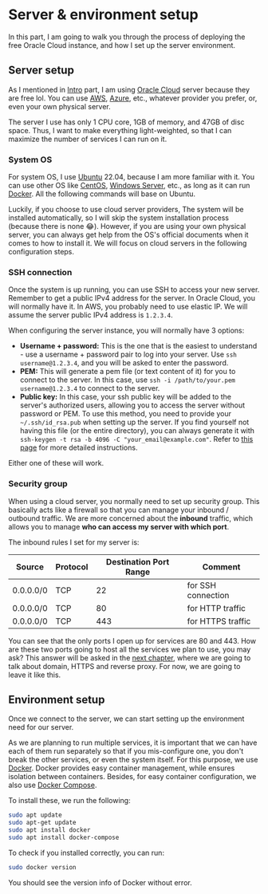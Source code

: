 # Server & environment setup
In this part, I am going to walk you through the process of deploying the free Oracle Cloud instance, and how I set up the server environment.

## Server setup
As I mentioned in [Intro](/build_a_personal_website_intro) part, I am using [Oracle Cloud](https://www.oracle.com/cloud/) server because they are free lol. You can use [AWS](https://aws.amazon.com), [Azure](https://azure.microsoft.com/en-us), etc., whatever provider you prefer, or, even your own physical server.

The server I use has only 1 CPU core, 1GB of memory, and 47GB of disc space. Thus, I want to make everything light-weighted, so that I can maximize the number of services I can run on it.

### System OS
For system OS, I use [Ubuntu](https://ubuntu.com) 22.04, because I am more familiar with it. You can use other OS like [CentOS](https://www.centos.org), [Windows Server](https://www.microsoft.com/en-us/windows-server), etc., as long as it can run [Docker](https://www.docker.com). All the following commands will base on Ubuntu.

Luckily, if you choose to use cloud server providers, The system will be installed automatically, so I will skip the system installation process (because there is none 😂). However, if you are using your own physical server, you can always get help from the OS's official documents when it comes to how to install it. We will focus on cloud servers in the following configuration steps.

### SSH connection
Once the system is up running, you can use SSH to access your new server. Remember to get a public IPv4 address for the server. In Oracle Cloud, you will normally have it. In AWS, you probably need to use elastic IP. We will assume the server public IPv4 address is `1.2.3.4`.

When configuring the server instance, you will normally have 3 options:

- **Username + password:** This is the one that is the easiest to understand - use a username + password pair to log into your server. Use `ssh username@1.2.3.4`, and you will be asked to enter the password.
- **PEM:** This will generate a pem file (or text content of it) for you to connect to the server. In this case, use `ssh -i /path/to/your.pem username@1.2.3.4` to connect to the server.
- **Public key:** In this case, your ssh public key will be added to the server's authorized users, allowing you to access the server without password or PEM. To use this method, you need to provide your `~/.ssh/id_rsa.pub` when setting up the server. If you find yourself not having this file (or the entire directory), you can always generate it with `ssh-keygen -t rsa -b 4096 -C "your_email@example.com"`. Refer to [this page](https://docs.github.com/en/authentication/connecting-to-github-with-ssh/generating-a-new-ssh-key-and-adding-it-to-the-ssh-agent) for more detailed instructions.

Either one of these will work.

### Security group
When using a cloud server, you normally need to set up security group. This basically acts like a firewall so that you can manage your inbound / outbound traffic. We are more concerned about the **inbound** traffic, which allows you to manage **who can access my server with which port**.

The inbound rules I set for my server is:

| Source    | Protocol | Destination Port Range | Comment            |
|-----------|----------|------------------------|--------------------|
| 0.0.0.0/0 | TCP      | 22                     | for SSH connection |
| 0.0.0.0/0 | TCP      | 80                     | for HTTP traffic   |
| 0.0.0.0/0 | TCP      | 443                    | for HTTPS traffic  |

You can see that the only ports I open up for services are 80 and 443. How are these two ports going to host all the services we plan to use, you may ask? This answer will be asked in the [next chapter](/build_a_personal_website_domain_https_and_reverse_proxy), where we are going to talk about domain, HTTPS and reverse proxy. For now, we are going to leave it like this.

## Environment setup
Once we connect to the server, we can start setting up the environment need for our server.

As we are planning to run multiple services, it is important that we can have each of them run separately so that if you mis-configure one, you don't break the other services, or even the system itself. For this purpose, we use [Docker](https://www.docker.com). Docker provides easy container management, while ensures isolation between containers.  Besides, for easy container configuration, we also use [Docker Compose](https://docs.docker.com/compose/compose-file/).

To install these, we run the following:

```bash
sudo apt update
sudo apt-get update
sudo apt install docker
sudo apt install docker-compose
```

To check if you installed correctly, you can run:

```bash
sudo docker version
```

You should see the version info of Docker without error.
